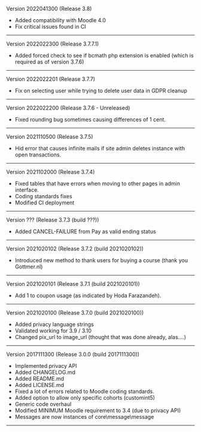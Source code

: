 Version 2022041300 (Release 3.8)
* Added compatibility with Moodle 4.0
* Fix critical issues found in CI

-----

Version 2022022300 (Release 3.7.7.1)
* Added forced check to see if bcmath php extension is enabled (which is required as of version 3.7.6)

-----

Version 2022022201 (Release 3.7.7)
* Fix on selecting user while trying to delete user data in GDPR cleanup

-----

Version 2022022200 (Release 3.7.6 - Unreleased)
* Fixed rounding bug sometimes causing differences of 1 cent.

-----

Version 2021110500 (Release 3.7.5)
* Hid error that causes infinite mails if site admin deletes instance with open transactions.

-----

Version 2021102000 (Release 3.7.4)
* Fixed tables that have errors when moving to other pages in admin interface.
* Coding standards fixes
* Modified CI deployment

-----

Version ??? (Release 3.7.3 (build ???))
* Added CANCEL-FAILURE from Pay as valid ending status

-----
Version 2021020102 (Release 3.7.2 (build 2021020102))
* Introduced new method to thank users for buying a course (thank you Gottmer.nl)

-----
Version 2021020101 (Release 3.7.1 (build 2021020101))
* Add 1 to coupon usage (as indicated by Hoda Farazandeh).

-----
Version 2021020100 (Release 3.7.0 (build 2021020100))
* Added privacy language strings
* Validated working for 3.9 / 3.10
* Changed pix_url  to image_url (thought that was done already, alas....)

-----
Version 2017111300 (Release 3.0.0 (build 2017111300))
* Implemented privacy API
* Added CHANGELOG.md
* Added README.md
* Added LICENSE.md
* Fixed a lot of errors related to Moodle coding standards.
* Added option to allow only specific cohorts (customint5)
* Generic code overhaul
* Modified MINIMUM Moodle requirement to 3.4 (due to privacy API)
* Messages are now instances of core\message\message

-----
